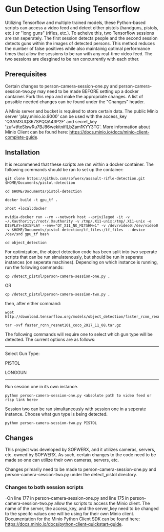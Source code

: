 # Gun Detection Using Tensorflow
Utilizing Tensorflow and multiple trained models, these Python-based scripts can access a video feed and detect either pistols (handguns, pistols, etc.) or "long guns" (rifles, etc.). To acheive this, two Tensorflow sessions are ran seperately. The first session detects people and the second session detects guns within the images of detected persons. This method reduces the number of false positives while also maintainig optimal performance times that allow the sessions to be ran with any real-time video feed. The two sessions are diesgined to be ran concurrently with each other.

## Prerequisites
Certain changes to person-camera-session-one.py and person-camera-session-two.py may need to be made BEFORE setting up a docker container. Fork this repo and make the appropriate changes. A list of possible needed changes can be found under the "Changes" header.

A Minio server and bucket is required to store certain data. The public Minio server 'play.minio.io:9000' can be used with the access_key 'Q3AM3UQ867SPQQA43P2F' and secret_key 'zuf+tfteSlswRu7BJ86wekitnifILbZam1KYY3TG'. More information about Minio Client can be found here: https://docs.minio.io/docs/minio-client-complete-guide. 

## Installation
It is recommened that these scripts are ran within a docker container. The following commands should be ran to set up the container:

```
git clone https://github.com/sofwerx/assault-rifle-detection.git $HOME/Documents/pistol-detection
```
```
cd $HOME/Documents/pistol-detection
```

```
docker build -t gpu_tf .
```

```
xhost +local:docker
```

```
nvidia-docker run --rm --network host --privileged -it -v ~/.Xauthority:/root/.Xauthority -v /tmp/.X11-unix:/tmp/.X11-unix -e DISPLAY=$DISPLAY --env="QT_X11_NO_MITSHM=1" -v /dev/video0:/dev/video0  -v $HOME/Documents/pistol-detection/tf_files:/tf_files  --device /dev/snd gpu_tf bash
```

```
cd object_detection
```

For optimization, the object detection code has been split into two seperate scripts that can be run simulatenously, but should be run in seperate instances (on seperate machines). Depending on which instance is running, run the following commands:

```
cp /detect_pistol/person-camera-session-one.py .
```
OR
```
cp /detect_pistol/person-camera-session-two.py .
```
then, after either command:
```
wget http://download.tensorflow.org/models/object_detection/faster_rcnn_resnet101_coco_2017_11_08.tar.gz
```

```
tar -xvf faster_rcnn_resnet101_coco_2017_11_08.tar.gz
```


The following commands will require one to select which gun type will be detected. The current options are as follows: 

----------------------------------------------------------------------------------------------------------------------------------------

Select Gun Type:

PISTOL

LONGGUN

----------------------------------------------------------------------------------------------------------------------------------------

Run session one in its own instance.

```
python person-camera-session-one.py <absolute path to video feed or rtsp link here>
```

Session two can be ran simultaneously with session one in a seperate instance.
Choose what gun type is being detected.

```
python person-camera-session-two.py PISTOL
```

## Changes
This project was developed by SOFWERX, and it utilizes cameras, servers, etc. owned by SOFWERX. As such, certain changes to the code need to be made so one can utilize their own cameras, servers, etc.

Changes primarily need to be made to person-camera-session-one.py and person-camera-session-two.py under the detect_pistol directory.

### Changes to both session scripts
-On line 177 in person-camera-session-one.py and line 175 in person-camera-session-two.py allow the scripts to access the Minio client. The name of the server, the access_key, and the server_key need to be changed to the specifc values one will be using for their own Minio client. Documentation for the Minio Python Client SDK can be found here: https://docs.minio.io/docs/python-client-quickstart-guide.
